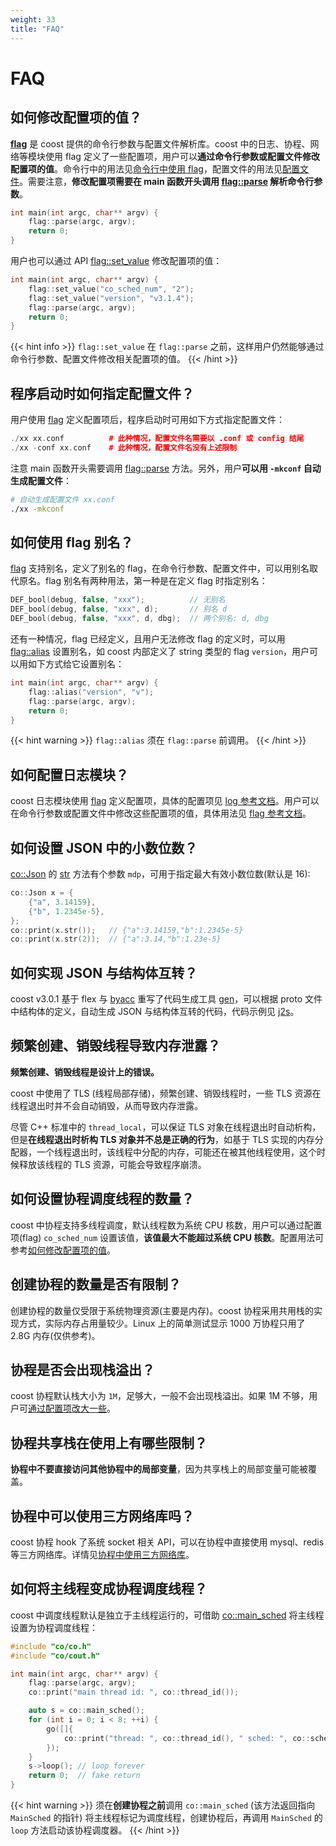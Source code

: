 ```yaml
---
weight: 33
title: "FAQ"
---
```


# FAQ

## 如何修改配置项的值？

**[flag](../flag/)** 是 coost 提供的命令行参数与配置文件解析库。coost 中的日志、协程、网络等模块使用 flag 定义了一些配置项，用户可以**通过命令行参数或配置文件修改配置项的值**。命令行中的用法见[命令行中使用 flag](../flag/#命令行中使用-flag)，配置文件的用法见[配置文件](../flag/#配置文件)。需要注意，**修改配置项需要在 main 函数开头调用 [flag::parse](../flag/#flagparse) 解析命令行参数**。

```cpp
int main(int argc, char** argv) {
    flag::parse(argc, argv);
    return 0;
}
```

用户也可以通过 API [flag::set_value](../flag/#flagset_value) 修改配置项的值：

```cpp
int main(int argc, char** argv) {
    flag::set_value("co_sched_num", "2");
    flag::set_value("version", "v3.1.4");
    flag::parse(argc, argv);
    return 0;
}
```

{{< hint info >}}
`flag::set_value` 在 `flag::parse` 之前，这样用户仍然能够通过命令行参数、配置文件修改相关配置项的值。
{{< /hint >}}



## 程序启动时如何指定配置文件？

用户使用 [flag](../flag/) 定义配置项后，程序启动时可用如下方式指定配置文件：

```cpp
./xx xx.conf          # 此种情况，配置文件名需要以 .conf 或 config 结尾
./xx -conf xx.conf    # 此种情况，配置文件名没有上述限制
```

注意 main 函数开头需要调用 [flag::parse](../flag/#flagparse) 方法。另外，用户**可以用 `-mkconf` 自动生成配置文件**：

```sh
# 自动生成配置文件 xx.conf
./xx -mkconf
```



## 如何使用 flag 别名？

[flag](../flag/) 支持别名，定义了别名的 flag，在命令行参数、配置文件中，可以用别名取代原名。flag 别名有两种用法，第一种是在定义 flag 时指定别名：


```cpp
DEF_bool(debug, false, "xxx");          // 无别名
DEF_bool(debug, false, "xxx", d);       // 别名 d
DEF_bool(debug, false, "xxx", d, dbg);  // 两个别名: d, dbg
```

还有一种情况，flag 已经定义，且用户无法修改 flag 的定义时，可以用 [flag::alias](../flag/#flagalias) 设置别名，如 coost 内部定义了 string 类型的 flag `version`，用户可以用如下方式给它设置别名：

```cpp
int main(int argc, char** argv) {
    flag::alias("version", "v");
    flag::parse(argc, argv);
    return 0;
}
```

{{< hint warning >}}
`flag::alias` 须在 `flag::parse` 前调用。
{{< /hint >}}



## 如何配置日志模块？

coost 日志模块使用 [flag](../flag/) 定义配置项，具体的配置项见 [log 参考文档](../log/#配置项)。用户可以在命令行参数或配置文件中修改这些配置项的值，具体用法见 [flag 参考文档](../flag/)。



## 如何设置 JSON 中的小数位数？

[co::Json](../json/) 的 [str](../json/jsonstr) 方法有个参数 `mdp`，可用于指定最大有效小数位数(默认是 16):

```cpp
co::Json x = {
    {"a", 3.14159},
    {"b", 1.2345e-5},
};
co::print(x.str());   // {"a":3.14159,"b":1.2345e-5}
co::print(x.str(2));  // {"a":3.14,"b":1.23e-5}
```



## 如何实现 JSON 与结构体互转？

coost v3.0.1 基于 flex 与 [byacc](https://invisible-island.net/byacc/) 重写了代码生成工具 [gen](https://github.com/idealvin/coost/tree/master/gen)，可以根据 proto 文件中结构体的定义，自动生成 JSON 与结构体互转的代码，代码示例见 [j2s](https://github.com/idealvin/coost/tree/master/test/j2s)。




## 频繁创建、销毁线程导致内存泄露？

**频繁创建、销毁线程是设计上的错误。**

coost 中使用了 TLS (线程局部存储)，频繁创建、销毁线程时，一些 TLS 资源在线程退出时并不会自动销毁，从而导致内存泄露。

尽管 C++ 标准中的 `thread_local`，可以保证 TLS 对象在线程退出时自动析构，但是**在线程退出时析构 TLS 对象并不总是正确的行为**，如基于 TLS 实现的内存分配器，一个线程退出时，该线程中分配的内存，可能还在被其他线程使用，这个时候释放该线程的 TLS 资源，可能会导致程序崩溃。



## 如何设置协程调度线程的数量？

coost 中协程支持多线程调度，默认线程数为系统 CPU 核数，用户可以通过配置项(flag) `co_sched_num` 设置该值，**该值最大不能超过系统 CPU 核数**。配置用法可参考[如何修改配置项的值](#如何修改配置项的值)。



## 创建协程的数量是否有限制？

创建协程的数量仅受限于系统物理资源(主要是内存)。coost 协程采用共用栈的实现方式，实际内存占用量较少。Linux 上的简单测试显示 1000 万协程只用了 2.8G 内存(仅供参考)。



## 协程是否会出现栈溢出？

coost 协程默认栈大小为 `1M`，足够大，一般不会出现栈溢出。如果 1M 不够，用户可[通过配置项改大一些](../concurrency/coroutine/conf/#co_stack_size)。



## 协程共享栈在使用上有哪些限制？

**协程中不要直接访问其他协程中的局部变量**，因为共享栈上的局部变量可能被覆盖。



## 协程中可以使用三方网络库吗？

coost 协程 hook 了系统 socket 相关 API，可以在协程中直接使用 mysql、redis 等三方网络库。详情见[协程中使用三方网络库](../net/third/)。



## 如何将主线程变成协程调度线程？

coost 中调度线程默认是独立于主线程运行的，可借助 [co::main_sched](../concurrency/coroutine/api/#comain_sched) 将主线程设置为协程调度线程：

```cpp
#include "co/co.h"
#include "co/cout.h"

int main(int argc, char** argv) {
    flag::parse(argc, argv);
    co::print("main thread id: ", co::thread_id());

    auto s = co::main_sched();
    for (int i = 0; i < 8; ++i) {
        go([]{
            co::print("thread: ", co::thread_id(), " sched: ", co::sched_id());
        });
    }
    s->loop(); // loop forever
    return 0;  // fake return
}
```

{{< hint warning >}}
须在**创建协程之前**调用 `co::main_sched` (该方法返回指向 `MainSched` 的指针) 将主线程标记为调度线程，创建协程后，再调用 `MainSched` 的 `loop` 方法启动该协程调度器。
{{< /hint >}}
